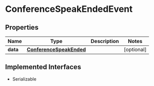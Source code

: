

# ConferenceSpeakEndedEvent

## Properties

Name | Type | Description | Notes
------------ | ------------- | ------------- | -------------
**data** | [**ConferenceSpeakEnded**](ConferenceSpeakEnded.md) |  |  [optional]


## Implemented Interfaces

* Serializable


